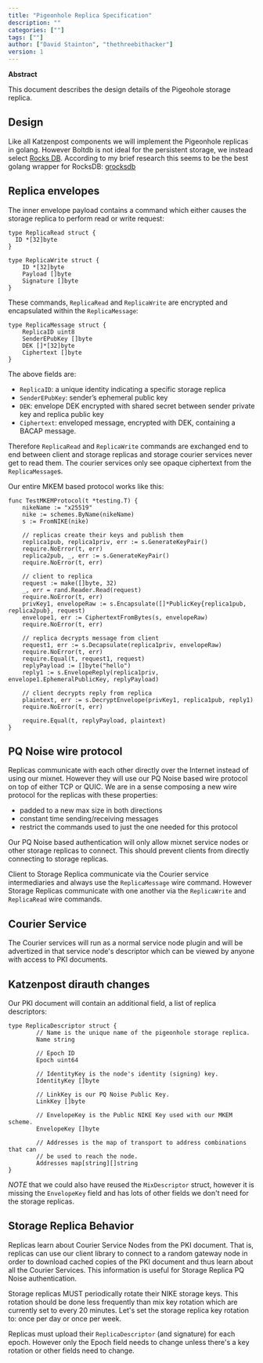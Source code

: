 ```yaml
---
title: "Pigeonhole Replica Specification"
description: ""
categories: [""]
tags: [""]
author: ["David Stainton", "thethreebithacker"]
version: 1
---
```


**Abstract**

This document describes the design details of the Pigeohole storage replica.


## Design

Like all Katzenpost components we will implement the Pigeonhole replicas in golang.
However Boltdb is not ideal for the persistent storage, we instead select [Rocks DB](https://rocksdb.org/).
According to my brief research this seems to be the best golang wrapper for RocksDB:
[grocksdb](https://github.com/linxGnu/grocksdb)

## Replica envelopes

The inner envelope payload contains a command which either causes the storage replica to perform read or write request:

```golang
type ReplicaRead struct {
  ID *[32]byte
}

type ReplicaWrite struct {
	ID *[32]byte
	Payload []byte
	Signature []byte
}
```

These commands, `ReplicaRead` and `ReplicaWrite` are encrypted and encapsulated within the `ReplicaMessage`:

```golang
type ReplicaMessage struct {
	ReplicaID uint8
	SenderEPubKey []byte
	DEK []*[32]byte
	Ciphertext []byte
}
```

The above fields are:
* `ReplicaID`: a unique identity indicating a specific storage replica
* `SenderEPubKey`: sender’s ephemeral public key
* `DEK`: envelope DEK encrypted with shared secret between sender private key and replica public key
* `Ciphertext`: enveloped message, encrypted with DEK, containing a BACAP message.

Therefore `ReplicaRead` and `ReplicaWrite` commands are exchanged end
to end between client and storage replicas and storage courier
services never get to read them. The courier services only see opaque
ciphertext from the `ReplicaMessage`s.

Our entire MKEM based protocol works like this:

```golang
func TestMKEMProtocol(t *testing.T) {
	nikeName := "x25519"
	nike := schemes.ByName(nikeName)
	s := FromNIKE(nike)

	// replicas create their keys and publish them
	replica1pub, replica1priv, err := s.GenerateKeyPair()
	require.NoError(t, err)
	replica2pub, _, err := s.GenerateKeyPair()
	require.NoError(t, err)

	// client to replica
	request := make([]byte, 32)
	_, err = rand.Reader.Read(request)
	require.NoError(t, err)
	privKey1, envelopeRaw := s.Encapsulate([]*PublicKey{replica1pub, replica2pub}, request)
	envelope1, err := CiphertextFromBytes(s, envelopeRaw)
	require.NoError(t, err)

	// replica decrypts message from client
	request1, err := s.Decapsulate(replica1priv, envelopeRaw)
	require.NoError(t, err)
	require.Equal(t, request1, request)
	replyPayload := []byte("hello")
	reply1 := s.EnvelopeReply(replica1priv, envelope1.EphemeralPublicKey, replyPayload)

	// client decrypts reply from replica
	plaintext, err := s.DecryptEnvelope(privKey1, replica1pub, reply1)
	require.NoError(t, err)

	require.Equal(t, replyPayload, plaintext)
}
```

## PQ Noise wire protocol

Replicas communicate with each other directly over the Internet
instead of using our mixnet. However they will use our PQ Noise based
wire protocol on top of either TCP or QUIC. We are in a sense
composing a new wire protocol for the replicas with these properties:

* padded to a new max size in both directions
* constant time sending/receiving messages
* restrict the commands used to just the one needed for this protocol

Our PQ Noise based authentication will only allow mixnet service nodes
or other storage replicas to connect. This should prevent clients
from directly connecting to storage replicas.

Client to Storage Replica communicate via the Courier service
intermediaries and always use the `ReplicaMessage` wire command. However
Storage Replicas communicate with one another via the `ReplicaWrite`
and `ReplicaRead` wire commands.


## Courier Service

The Courier services will run as a normal service node plugin
and will be advertized in that service node's descriptor which
can be viewed by anyone with access to PKI documents.


## Katzenpost dirauth changes

Our PKI document will contain an additional field, a list of
replica descriptors:


```golang
type ReplicaDescriptor struct {
        // Name is the unique name of the pigeonhole storage replica.
        Name string

        // Epoch ID
        Epoch uint64
		  
        // IdentityKey is the node's identity (signing) key.
        IdentityKey []byte
  
        // LinkKey is our PQ Noise Public Key.
        LinkKey []byte

        // EnvelopeKey is the Public NIKE Key used with our MKEM scheme.
        EnvelopeKey []byte
  
        // Addresses is the map of transport to address combinations that can
        // be used to reach the node.
        Addresses map[string][]string
}
```

*NOTE* that we could also have reused the `MixDescriptor` struct, however it is missing the `EnvelopeKey` field
and has lots of other fields we don't need for the storage replicas.


## Storage Replica Behavior

Replicas learn about Courier Service Nodes from the PKI document. That is,
replicas can use our client library to connect to a random gateway
node in order to download cached copies of the PKI document and thus learn
about all the Courier Services. This information is useful for Storage
Replica PQ Noise authentication.

Storage replicas MUST periodically rotate their NIKE storage
keys. This rotation should be done less frequently than mix key
rotation which are currently set to every 20 minutes. Let's set the
storage replica key rotation to: once per day or once per week.

Replicas must upload their `ReplicaDescriptor` (and signature) for
each epoch. However only the Epoch field needs to change unless
there's a key rotation or other fields need to change.

